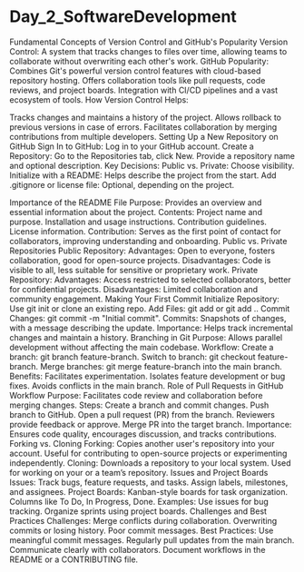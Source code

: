 # Day_2_SoftwareDevelopment
Fundamental Concepts of Version Control and GitHub's Popularity
Version Control: A system that tracks changes to files over time, allowing teams to collaborate without overwriting each other's work.
GitHub Popularity:
Combines Git's powerful version control features with cloud-based repository hosting.
Offers collaboration tools like pull requests, code reviews, and project boards.
Integration with CI/CD pipelines and a vast ecosystem of tools.
How Version Control Helps:

Tracks changes and maintains a history of the project.
Allows rollback to previous versions in case of errors.
Facilitates collaboration by merging contributions from multiple developers.
Setting Up a New Repository on GitHub
Sign In to GitHub: Log in to your GitHub account.
Create a Repository:
Go to the Repositories tab, click New.
Provide a repository name and optional description.
Key Decisions:
Public vs. Private: Choose visibility.
Initialize with a README: Helps describe the project from the start.
Add .gitignore or license file: Optional, depending on the project.

Importance of the README File
Purpose: Provides an overview and essential information about the project.
Contents:
Project name and purpose.
Installation and usage instructions.
Contribution guidelines.
License information.
Contribution: Serves as the first point of contact for collaborators, improving understanding and onboarding.
Public vs. Private Repositories
Public Repository:
Advantages: Open to everyone, fosters collaboration, good for open-source projects.
Disadvantages: Code is visible to all, less suitable for sensitive or proprietary work.
Private Repository:
Advantages: Access restricted to selected collaborators, better for confidential projects.
Disadvantages: Limited collaboration and community engagement.
Making Your First Commit
Initialize Repository: Use git init or clone an existing repo.
Add Files: git add <filename> or git add ..
Commit Changes: git commit -m "Initial commit".
Commits: Snapshots of changes, with a message describing the update.
Importance: Helps track incremental changes and maintain a history.
Branching in Git
Purpose: Allows parallel development without affecting the main codebase.
Workflow:
Create a branch: git branch feature-branch.
Switch to branch: git checkout feature-branch.
Merge branches: git merge feature-branch into the main branch.
Benefits:
Facilitates experimentation.
Isolates feature development or bug fixes.
Avoids conflicts in the main branch.
Role of Pull Requests in GitHub Workflow
Purpose: Facilitates code review and collaboration before merging changes.
Steps:
Create a branch and commit changes.
Push branch to GitHub.
Open a pull request (PR) from the branch.
Reviewers provide feedback or approve.
Merge PR into the target branch.
Importance: Ensures code quality, encourages discussion, and tracks contributions.
Forking vs. Cloning
Forking: Copies another user's repository into your account.
Useful for contributing to open-source projects or experimenting independently.
Cloning: Downloads a repository to your local system.
Used for working on your or a team’s repository.
Issues and Project Boards
Issues: Track bugs, feature requests, and tasks.
Assign labels, milestones, and assignees.
Project Boards: Kanban-style boards for task organization.
Columns like To Do, In Progress, Done.
Examples:
Use issues for bug tracking.
Organize sprints using project boards.
Challenges and Best Practices
Challenges:
Merge conflicts during collaboration.
Overwriting commits or losing history.
Poor commit messages.
Best Practices:
Use meaningful commit messages.
Regularly pull updates from the main branch.
Communicate clearly with collaborators.
Document workflows in the README or a CONTRIBUTING file.





